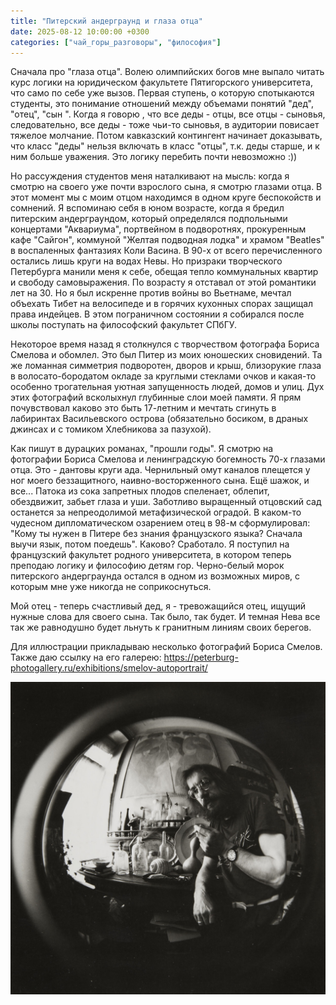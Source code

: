 ```yaml
---
title: "Питерский андерграунд и глаза отца"
date: 2025-08-12 10:00:00 +0300
categories: ["чай_горы_разговоры", "философия"]
---
```



Сначала про "глаза отца". Волею олимпийских богов мне выпало читать курс логики на юридическом факультете Пятигорского университета, что само по себе уже вызов. Первая ступень, о которую спотыкаются студенты, это понимание отношений между объемами понятий "дед", "отец", "сын ". Когда я говорю , что все деды - отцы, все отцы - сыновья, следовательно, все  деды - тоже чьи-то сыновья, в аудитории повисает тяжелое молчание. Потом кавказский контингент начинает доказывать, что класс "деды" нельзя включать в класс "отцы", т.к. деды старше, и к ним больше уважения. Это логику перебить почти невозможно :))

Но  рассуждения студентов  меня наталкивают на мысль: когда я смотрю на своего уже почти взрослого сына, я смотрю глазами отца. В этот момент мы с моим отцом находимся  в одном круге беспокойств и сомнений.   Я вспоминаю себя в юном возрасте, когда я бредил питерским андерграундом, который определялся подпольными концертами "Аквариума", портвейном в подворотнях, прокуренным кафе "Сайгон", коммуной "Желтая подводная лодка" и храмом "Beatles" в воспаленных фантазиях Коли Васина.   В 90-х от всего перечисленного остались лишь круги на водах Невы.  Но призраки творческого  Петербурга манили меня к себе, обещая тепло коммунальных квартир и  свободу самовыражения. По возрасту я отставал от этой романтики лет на 30. Но я был искренне против войны во Вьетнаме, мечтал объехать Тибет на велосипеде и в горячих кухонных спорах защищал права индейцев. В этом пограничном  состоянии я собирался после школы поступать  на философский факультет СПбГУ.

Некоторое время назад я столкнулся с творчеством фотографа Бориса Смелова и обомлел. Это был Питер из моих юношеских сновидений. Та же ломанная симметрия подворотен, дворов и крыш, близорукие глаза в волосато-бородатом окладе за круглыми стеклами очков и какая-то особенно трогательная уютная запущенность людей, домов и улиц. Дух этих фотографий всколыхнул глубинные слои моей памяти. Я прям почувствовал каково это быть 17-летним и мечтать сгинуть в лабиринтах Васильевского острова (обязательно босиком,  в драных джинсах и с томиком Хлебникова за пазухой). 

Как пишут в дурацких романах, "прошли годы". Я смотрю на фотографии Бориса Смелова и ленинградскую богемность 70-х глазами  отца. Это - дантовы круги ада. Чернильный омут каналов плещется у ног моего беззащитного, наивно-восторженного сына. Ещё шажок, и все...  Патока из сока запретных плодов спеленает, облепит, обездвижит, забьет глаза и уши. Заботливо выращенный отцовский сад останется за непреодолимой метафизической оградой. 
В каком-то чудесном дипломатическом озарением отец в 98-м сформулировал: "Кому ты нужен в Питере без знания французского языка? Сначала выучи язык, потом поедешь". Каково? Сработало. Я поступил на французский факультет родного университета, в котором теперь преподаю логику и философию детям гор. Черно-белый морок питерского андерграунда остался в одном из возможных миров, с которым  мне уже никогда не соприкоснуться. 

Мой отец - теперь счастливый дед, я - тревожащийся отец, ищущий нужные слова для своего сына. Так было,  так будет. И темная Нева все так же равнодушно будет льнуть к гранитным линиям своих берегов.

Для иллюстрации прикладываю несколько фотографий Бориса Смелов. Также даю ссылку на его галерею: https://peterburg-photogallery.ru/exhibitions/smelov-autoportrait/

![Описание](/assets/images/smelov_1.jpg)



